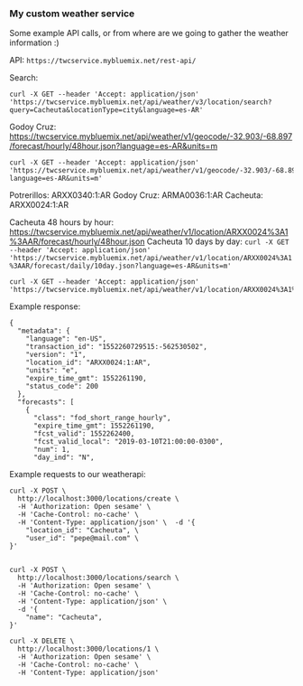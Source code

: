 ### My custom weather service

Some example API calls, or from where are we going to gather the weather information :)

API: `https://twcservice.mybluemix.net/rest-api/`

Search:
```
curl -X GET --header 'Accept: application/json' 'https://twcservice.mybluemix.net/api/weather/v3/location/search?query=Cacheuta&locationType=city&language=es-AR'

```

Godoy Cruz: https://twcservice.mybluemix.net/api/weather/v1/geocode/-32.903/-68.897/forecast/hourly/48hour.json?language=es-AR&units=m
```
curl -X GET --header 'Accept: application/json' 'https://twcservice.mybluemix.net/api/weather/v1/geocode/-32.903/-68.897/forecast/hourly/48hour.json?language=es-AR&units=m'
```

Potrerillos: ARXX0340:1:AR
Godoy Cruz: ARMA0036:1:AR
Cacheuta: ARXX0024:1:AR

Cacheuta 48 hours by hour: https://twcservice.mybluemix.net/api/weather/v1/location/ARXX0024%3A1%3AAR/forecast/hourly/48hour.json
Cacheuta 10 days by day: `curl -X GET --header 'Accept: application/json' 'https://twcservice.mybluemix.net/api/weather/v1/location/ARXX0024%3A1%3AAR/forecast/daily/10day.json?language=es-AR&units=m'`
```
curl -X GET --header 'Accept: application/json' 'https://twcservice.mybluemix.net/api/weather/v1/location/ARXX0024%3A1%3AAR/forecast/hourly/48hour.json'
```

Example response:
```
{
  "metadata": {
    "language": "en-US",
    "transaction_id": "1552260729515:-562530502",
    "version": "1",
    "location_id": "ARXX0024:1:AR",
    "units": "e",
    "expire_time_gmt": 1552261190,
    "status_code": 200
  },
  "forecasts": [
    {
      "class": "fod_short_range_hourly",
      "expire_time_gmt": 1552261190,
      "fcst_valid": 1552262400,
      "fcst_valid_local": "2019-03-10T21:00:00-0300",
      "num": 1,
      "day_ind": "N",
```

Example requests to our weatherapi:
```
curl -X POST \
  http://localhost:3000/locations/create \
  -H 'Authorization: Open sesame' \
  -H 'Cache-Control: no-cache' \
  -H 'Content-Type: application/json' \  -d '{
    "location_id": "Cacheuta", \
    "user_id": "pepe@mail.com" \
}'


curl -X POST \
  http://localhost:3000/locations/search \
  -H 'Authorization: Open sesame' \
  -H 'Cache-Control: no-cache' \
  -H 'Content-Type: application/json' \
  -d '{
    "name": "Cacheuta",
}'

curl -X DELETE \
  http://localhost:3000/locations/1 \
  -H 'Authorization: Open sesame' \
  -H 'Cache-Control: no-cache' \
  -H 'Content-Type: application/json'
```

